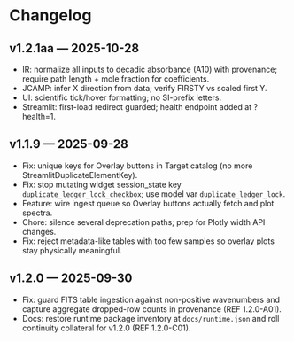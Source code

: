 # Changelog

## v1.2.1aa — 2025-10-28
- IR: normalize all inputs to decadic absorbance (A10) with provenance; require path length + mole fraction for coefficients.
- JCAMP: infer X direction from data; verify FIRSTY vs scaled first Y.
- UI: scientific tick/hover formatting; no SI-prefix letters.
- Streamlit: first-load redirect guarded; health endpoint added at ?health=1.

## v1.1.9 — 2025-09-28
- Fix: unique keys for Overlay buttons in Target catalog (no more StreamlitDuplicateElementKey).
- Fix: stop mutating widget session_state key `duplicate_ledger_lock_checkbox`; use model var `duplicate_ledger_lock`.
- Feature: wire ingest queue so Overlay buttons actually fetch and plot spectra.
- Chore: silence several deprecation paths; prep for Plotly width API changes.
- Fix: reject metadata-like tables with too few samples so overlay plots stay physically meaningful.

## v1.2.0 — 2025-09-30
- Fix: guard FITS table ingestion against non-positive wavenumbers and capture aggregate dropped-row counts in provenance (REF 1.2.0-A01).
- Docs: restore runtime package inventory at `docs/runtime.json` and roll continuity collateral for v1.2.0 (REF 1.2.0-C01).
